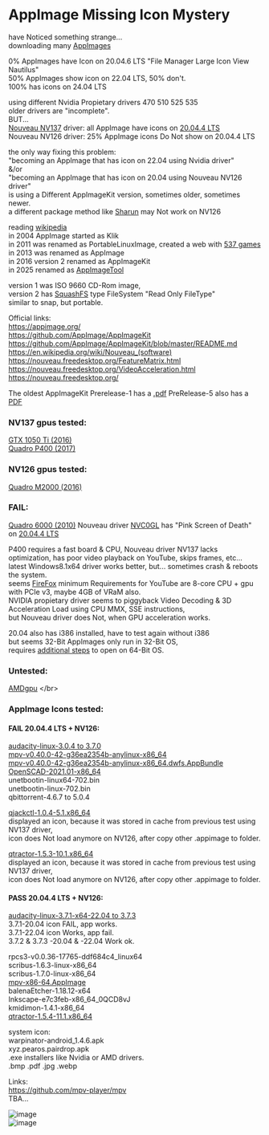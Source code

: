 # AppImage Missing Icon Mystery

have Noticed something strange... </br>
downloading many [AppImages](https://www.appimagehub.com/browse) </br>

0% AppImages have Icon on 20.04.6 LTS "File Manager Large Icon View Nautilus" </br>
50% AppImages show icon on 22.04 LTS, 50% don't.</br>
100% has icons on 24.04 LTS </br>

using different Nvidia Propietary drivers 470 510 525 535 </br>
older drivers are "incomplete". </br>
BUT...</br>
[Nouveau NV137](https://nouveau.freedesktop.org/CodeNames.html#nv110familymaxwell) driver: all AppImage have icons on [20.04.4 LTS](https://archive.org/details/pearOS_Monterey_64bit-12-beta-2021.07.01) </br>
Nouveau NV126 driver: 25% AppImage icons Do Not show on 20.04.4 LTS </br>

the only way fixing this problem: </br>
"becoming an AppImage that has icon on 22.04 using Nvidia driver"</br>
&/or </br>
"becoming an AppImage that has icon on 20.04 using Nouveau NV126 driver"</br>
is using a Different AppImageKit version, sometimes older, sometimes newer. </br>
a different package method like [Sharun](https://github.com/VHSgunzo/sharun) may Not work on NV126 </br>

reading [wikipedia](https://en.wikipedia.org/wiki/AppImage) </br>
in 2004 AppImage started as Klik </br>
in 2011 was renamed as PortableLinuxImage, created a web with [537 games](https://portablelinuxgames.org/) </br>
in 2013 was renamed as AppImage </br>
in 2016 version 2 renamed as AppImageKit </br>
in 2025 renamed as [AppImageTool](https://github.com/AppImage/appimagetool/releases/tag/continuous) </br>

version 1 was ISO 9660 CD-Rom image, </br>
version 2 has [SquashFS](https://en.wikipedia.org/wiki/SquashFS) type FileSystem "Read Only FileType" </br>
similar to snap, but portable. </br>

Official links: </br>
https://appimage.org/ </br>
https://github.com/AppImage/AppImageKit </br>
https://github.com/AppImage/AppImageKit/blob/master/README.md </br>
https://en.wikipedia.org/wiki/Nouveau_(software) </br>
https://nouveau.freedesktop.org/FeatureMatrix.html </br>
https://nouveau.freedesktop.org/VideoAcceleration.html </br>
https://nouveau.freedesktop.org/ </br>

The oldest AppImageKit Prerelease-1 has a [.pdf](https://github.com/AppImage/AppImageKit/releases/download/1/AppImage.Mythbusting.2020.pdf) PreRelease-5 also has a [PDF](https://github.com/AppImage/AppImageKit/releases/download/5/AppImage.pdf)


### NV137 gpus tested:  </br>
[GTX 1050 Ti (2016)](https://www.techpowerup.com/gpu-specs/geforce-gtx-1050-ti.c2885) </br>
[Quadro P400 (2017)](https://www.techpowerup.com/gpu-specs/quadro-p400.c2934) </br>

### NV126 gpus tested: </br>
[Quadro M2000 (2016)](https://www.techpowerup.com/gpu-specs/quadro-m2000.c2837) </br>

### FAIL: </br>
[Quadro 6000 (2010)](https://www.techpowerup.com/gpu-specs/quadro-6000.c896) Nouveau driver [NVC0GL](https://nouveau.freedesktop.org/CodeNames.html#NVC0) has "Pink Screen of Death" on [20.04.4 LTS](https://archive.org/details/pearOS_Monterey_64bit-12-beta-2021.07.01) </br>

P400 requires a fast board & CPU, Nouveau driver NV137 lacks optimization, has poor video playback on YouTube, skips frames, etc... </br>
latest Windows8.1x64 driver works better, but... sometimes crash & reboots the system. </br>
seems [FireFox](https://www.mozilla.org/en-US/firefox/all/desktop-release/) minimum Requirements for YouTube are 8-core CPU + gpu with PCIe v3, maybe 4GB of VRaM also. </br>
NVIDIA propietary driver seems to piggyback Video Decoding & 3D Acceleration Load using CPU MMX, SSE instructions, </br>
but Nouveau driver does Not, when GPU acceleration works. </br>

20.04 also has i386 installed, have to test again without i386 </br>
but seems 32-Bit AppImages only run in 32-Bit OS, </br>
requires [additional steps](https://github.com/RazZziel/PortableLinuxGames/wiki/Setup-a-64bit-system-to-run-32bit-appimages) to open on 64-Bit OS. </br>

### Untested: </br>
[AMDgpu](https://en.wikipedia.org/wiki/AMDgpu_(Linux_kernel_module)) </br>

### AppImage Icons tested: </br>
#### FAIL 20.04.4 LTS + NV126: </br>
[audacity-linux-3.0.4 to 3.7.0](https://github.com/audacity/audacity/releases/) </br>
[mpv-v0.40.0-42-g36ea2354b-anylinux-x86_64](https://github.com/pkgforge-dev/mpv-AppImage/releases) </br>
[mpv-v0.40.0-42-g36ea2354b-anylinux-x86_64.dwfs.AppBundle](https://github.com/pkgforge-dev/mpv-AppImage/releases) </br>
[OpenSCAD-2021.01-x86_64](https://github.com/openscad/openscad) </br>
unetbootin-linux64-702.bin </br>
unetbootin-linux-702.bin </br>
qbittorrent-4.6.7 to 5.0.4 </br>

[qjackctl-1.0.4-5.1.x86_64](https://www.appimagehub.com/p/1126620) </br>
 displayed an icon, because it was stored in cache from previous test using NV137 driver, </br>
 icon does Not load anymore on NV126, after copy other .appimage to folder. </br>

[qtractor-1.5.3-10.1.x86_64](https://www.appimagehub.com/p/1126633) </br>
 displayed an icon, because it was stored in cache from previous test using NV137 driver, </br>
 icon does Not load anymore on NV126, after copy other .appimage to folder. </br>

#### PASS 20.04.4 LTS + NV126: </br>
[audacity-linux-3.7.1-x64-22.04 to 3.7.3](https://github.com/audacity/audacity/releases/) </br> 
3.7.1-20.04 icon FAIL, app works. </br>
3.7.1-22.04 icon Works, app fail. </br>
3.7.2 & 3.7.3 -20.04 & -22.04 Work ok. </br>

rpcs3-v0.0.36-17765-ddf684c4_linux64 </br>
scribus-1.6.3-linux-x86_64 </br>
scribus-1.7.0-linux-x86_64 </br>
[mpv-x86-64.AppImage](https://www.appimagehub.com/p/2271789) </br>
balenaEtcher-1.18.12-x64  </br>
Inkscape-e7c3feb-x86_64_0QCD8vJ </br>
kmidimon-1.4.1-x86_64 </br>
[qtractor-1.5.4-11.1.x86_64](https://sourceforge.net/projects/qtractor/files/qtractor/1.5.4/)

system icon: </br>
warpinator-android_1.4.6.apk </br>
xyz.pearos.pairdrop.apk </br>
.exe installers like Nvidia or AMD drivers. </br>
.bmp .pdf .jpg .webp </br>

Links: </br>
https://github.com/mpv-player/mpv </br>
TBA... </br>

![image](https://github.com/user-attachments/assets/1a7367db-17ec-4647-9305-446cd0f88d22) </br>
![image](https://github.com/user-attachments/assets/4320c410-5fd9-4fd6-a797-e1ca2b360f04) </br>
